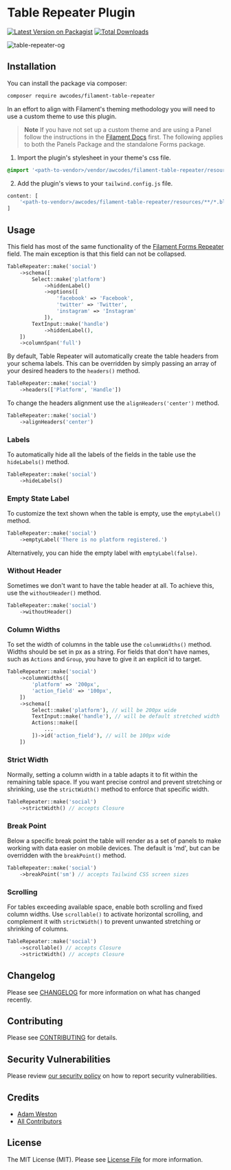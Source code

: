 # Table Repeater Plugin

[![Latest Version on Packagist](https://img.shields.io/packagist/v/awcodes/filament-table-repeater.svg?style=flat-square)](https://packagist.org/packages/awcodes/filament-table-repeater)
[![Total Downloads](https://img.shields.io/packagist/dt/awcodes/filament-table-repeater.svg?style=flat-square)](https://packagist.org/packages/awcodes/filament-table-repeater)

![table-repeater-og](https://res.cloudinary.com/aw-codes/image/upload/w_1200,f_auto,q_auto/plugins/table-repeater/awcodes-table-repeater.jpg)

## Installation

You can install the package via composer:

```bash
composer require awcodes/filament-table-repeater
```

In an effort to align with Filament's theming methodology you will need to use a custom theme to use this plugin.

> **Note**
> If you have not set up a custom theme and are using a Panel follow the instructions in the [Filament Docs](https://filamentphp.com/docs/3.x/panels/themes#creating-a-custom-theme) first. The following applies to both the Panels Package and the standalone Forms package.

1. Import the plugin's stylesheet in your theme's css file.

```css
@import '<path-to-vendor>/vendor/awcodes/filament-table-repeater/resources/css/plugin.css';
```

2. Add the plugin's views to your `tailwind.config.js` file.

```js
content: [
    '<path-to-vendor>/awcodes/filament-table-repeater/resources/**/*.blade.php',
]
```

## Usage

This field has most of the same functionality of the [Filament Forms Repeater](https://filamentphp.com/docs/3.x/forms/fields/repeater) field. The main exception is that this field can not be collapsed.

```php
TableRepeater::make('social')
    ->schema([
        Select::make('platform')
            ->hiddenLabel()
            ->options([
                'facebook' => 'Facebook',
                'twitter' => 'Twitter',
                'instagram' => 'Instagram'
            ]),
        TextInput::make('handle')
            ->hiddenLabel(),
    ])
    ->columnSpan('full')
```

By default, Table Repeater will automatically create the table headers from your schema labels. This can be overridden by simply passing an array of your desired headers to the `headers()` method.

```php
TableRepeater::make('social')
    ->headers(['Platform', 'Handle'])
```

To change the headers alignment use the `alignHeaders('center')` method.

```php
TableRepeater::make('social')
    ->alignHeaders('center')
```

### Labels

To automatically hide all the labels of the fields in the table use the `hideLabels()` method.

```php
TableRepeater::make('social')
    ->hideLabels()
```

### Empty State Label

To customize the text shown when the table is empty, use the `emptyLabel()` method.

```php
TableRepeater::make('social')
    ->emptyLabel('There is no platform registered.')
```

Alternatively, you can hide the empty label with `emptyLabel(false)`.

### Without Header

Sometimes we don't want to have the table header at all. To achieve this, use the `withoutHeader()` method.

```php
TableRepeater::make('social')
    ->withoutHeader()
```

### Column Widths

To set the width of columns in the table use the `columnWidths()` method. 
Widths should be set in px as a string. For fields that don't have names, such as `Actions` and `Group`, you have to give it an explicit id to target. 

```php
TableRepeater::make('social')
    ->columnWidths([
        'platform' => '200px',
        'action_field' => '100px',
    ])
    ->schema([
        Select::make('platform'), // will be 200px wide
        TextInput::make('handle'), // will be default stretched width
        Actions::make([
            ...
        ])->id('action_field'), // will be 100px wide
    ])
```

### Strict Width

Normally, setting a column width in a table adapts it to fit within the remaining 
table space. If you want precise control and prevent stretching or shrinking, 
use the `strictWidth()` method to enforce that specific width.

```php
TableRepeater::make('social')
    ->strictWidth() // accepts Closure
```

### Break Point

Below a specific break point the table will render as a set of panels to 
make working with data easier on mobile devices. The default is 'md', but 
can be overridden with the `breakPoint()` method.

```php
TableRepeater::make('social')
    ->breakPoint('sm') // accepts Tailwind CSS screen sizes
```

### Scrolling

For tables exceeding available space, enable both scrolling and fixed column widths. 
Use `scrollable()` to activate horizontal scrolling, and complement it with `strictWidth()` 
to prevent unwanted stretching or shrinking of columns.

```php
TableRepeater::make('social')
    ->scrollable() // accepts Closure
    ->strictWidth() // accepts Closure
```

## Changelog

Please see [CHANGELOG](CHANGELOG.md) for more information on what has changed recently.

## Contributing

Please see [CONTRIBUTING](.github/CONTRIBUTING.md) for details.

## Security Vulnerabilities

Please review [our security policy](../../security/policy) on how to report security vulnerabilities.

## Credits

- [Adam Weston](https://github.com/awcodes)
- [All Contributors](../../contributors)

## License

The MIT License (MIT). Please see [License File](LICENSE.md) for more information.
